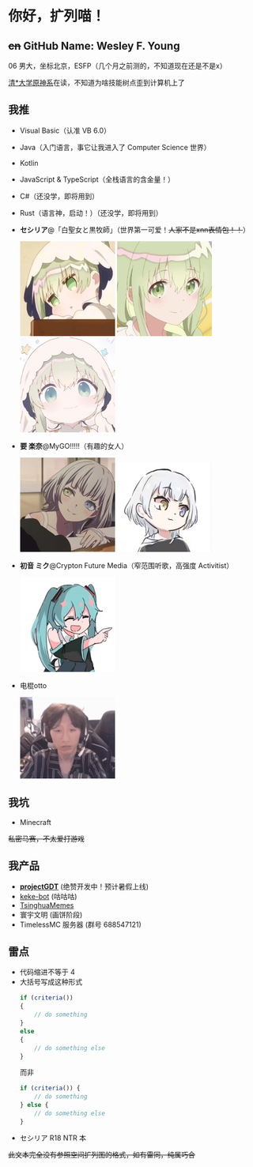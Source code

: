 # 你好，扩列喵！

## ~~cn~~ GitHub Name: Wesley F. Young

06 男大，坐标北京，ESFP（几个月之前测的，不知道现在还是不是x）

[清*大学原神系](https://清华大学原神系.com)在读，不知道为啥技能树点歪到计算机上了

## 我推

- Visual Basic（认准 VB 6.0）
- Java（入门语言，事它让我进入了 Computer Science 世界）
- Kotlin
- JavaScript & TypeScript（全栈语言的含金量！）
- C#（还没学，即将用到）
- Rust（语言神，启动！）（还没学，即将用到）
- **セシリア**@「白聖女と黒牧師」（世界第一可爱！~~人家不是xnn表情包！！~~）

  <img width="192" src="Cecilia 1.png" alt="cecilia1"/>
  <img width="192" src="Cecilia 2.png" alt="cecilia2"/>
  <img width="192" src="Cecilia 3.jpg" alt="cecilia3"/>

- **要 楽奈**@MyGO!!!!!（有趣的女人）

  <img width="192" src="Raana.png" alt="raana"/>
  <img width="192" src="Raana 2.jpg" alt="raana2"/>
  
- **初音 ミク**@Crypton Future Media（窄范围听歌，高强度 Activitist）
  
  <img width="192" src="Miku.png" alt="miku"/>

- 电棍otto

  <img width="192" src="Otto.png" alt="otto"/>

## 我坑

- Minecraft

~~私密马赛，不太爱打游戏~~

## 我产品

- [**projectGDT**](https://github.com/projectGDT) (绝赞开发中！预计暑假上线)
- [keke-bot](https://github.com/Wesley-Young/keke-bot) (咕咕咕)
- [TsinghuaMemes](https://github.com/TsinghuaMemes/TsinghuaMemes)
- 寰宇文明 (画饼阶段)
- TimelessMC 服务器 (群号 688547121)

## 雷点

- 代码缩进不等于 4
- 大括号写成这种形式
  ```js
  if (criteria())
  {
      // do something
  }
  else
  {
      // do something else
  }
  ```
  而非
  ```js
  if (criteria()) {
      // do something
  } else {
      // do something else
  }
  ```
- セシリア R18 NTR 本

~~此文本完全没有参照空间扩列图的格式，如有雷同，纯属巧合~~